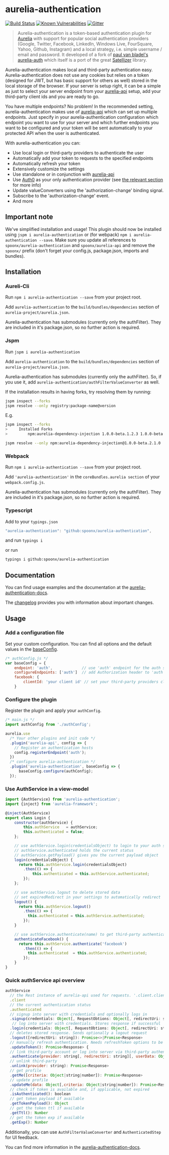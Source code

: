 # aurelia-authentication

[![Build Status](https://travis-ci.org/SpoonX/aurelia-authentication.svg)](https://travis-ci.org/SpoonX/aurelia-authentication)
[![Known Vulnerabilities](https://snyk.io/test/npm/name/badge.svg)](https://snyk.io/test/npm/aurelia-authentication)
[![Gitter](https://img.shields.io/gitter/room/nwjs/nw.js.svg?maxAge=2592000?style=plastic)](https://gitter.im/SpoonX/Dev)

> Aurelia-authentication is a token-based authentication plugin for [Aurelia](http://aurelia.io/) with support for popular social authentication providers (Google, Twitter, Facebook, LinkedIn, Windows Live, FourSquare, Yahoo, Github, Instagram) and a local strategy, i.e. simple username / email and password. It developed of a fork of [paul van bladel's aurelia-auth](https://github.com/paulvanbladel/aurelia-auth/) which itself is a port of the great [Satellizer](https://github.com/sahat/satellizer/) library.

Aurelia-authentication makes local and third-party authentication easy. Aurelia-authentication does not use any cookies but relies on a token (designed for JWT, but has basic support for others as well) stored in the local storage of the browser. If your server is setup right, it can be a simple as just to select your server endpoint from your [aurelia-api](https://github.com/SpoonX/aurelia-api) setup, add your third-party client ids and you are ready to go.

You have multiple endpoints? No problem! In the recommended setting, aurelia-authentication makes use of [aurelia-api](https://github.com/SpoonX/aurelia-api) which can set up multiple endpoints. Just specify in your aurelia-authentication configuration which endpoint you want to use for your server and which further endpoints you want to be configured and your token will be sent automatically to your protected API when the user is authenticated.

With aurelia-authentication you can:

* Use local login or third-party providers to authenticate the user
* Automatically add your token to requests to the specified endpoints
* Automatically refresh your token
* Extensively customize the settings
* Use standalone or in conjunction with [aurelia-api](https://github.com/SpoonX/aurelia-api)
* Use [Auth0](https://auth0.com) as your only authentication provider (see [the relevant section](auth0.md) for more info)
* Update valueConverters using the 'authorization-change' binding signal.
* Subscribe to the 'authorization-change' event.
* And more

## Important note

We've simplified installation and usage! This plugin should now be installed using `jspm i aurelia-authentication` or (for webpack) `npm i aurelia-authentication --save`. Make sure you update all references to `spoonx/aurelia-authentication` and `spoonx/aurelia-api` and remove the `spoonx/` prefix (don't forget your config.js, package.json, imports and bundles).

## Installation

### Aureli-Cli

Run `npm i aurelia-authentication --save` from your project root.

Add `aurelia-authentication` to the `build/bundles/dependencies` section of `aurelia-project/aurelia.json`.

Aurelia-authentication has submodules (currently only the authFilter). They are included in it's package.json, so no further action is required.

### Jspm

Run `jspm i aurelia-authentication`

Add `aurelia-authentication` to the `build/bundles/dependencies` section of `aurelia-project/aurelia.json`.

Aurelia-authentication has submodules (currently only the authFilter). So, if you use it, add `aurelia-authentication/authFilterValueConverter` as well.

If the installation results in having forks, try resolving them by running:

```sh
jspm inspect --forks
jspm resolve --only registry:package-name@version
```

E.g.

```sh
jspm inspect --forks
>     Installed Forks
>         npm:aurelia-dependency-injection 1.0.0-beta.1.2.3 1.0.0-beta.2.1.0

jspm resolve --only npm:aurelia-dependency-injection@1.0.0-beta.2.1.0
```


### Webpack

Run `npm i aurelia-authentication --save` from your project root.

Add `'aurelia-authentication'` in the `coreBundles.aurelia section` of your `webpack.config.js`.

Aurelia-authentication has submodules (currently only the authFilter). They are included in it's package.json, so no further action is required. 

### Typescript

Add to your `typings.json`

```js
"aurelia-authentication": "github:spoonx/aurelia-authentication",
```

and run `typings i`

or run

```sh
typings i github:spoonx/aurelia-authentication
```

## Documentation

You can find usage examples and the documentation at the [aurelia-authentication-docs](http://aurelia-authentication.spoonx.org/).

The [changelog](doc/changelog.md) provides you with information about important changes.

## Usage

### Add a configuration file

Set your custom configuration. You can find all options and the default values in the [baseConfig](http://aurelia-authentication.spoonx.org/baseConfig).

```js
/* authConfig.js */
var baseConfig = {
    endpoint: 'auth',             // use 'auth' endpoint for the auth server
    configureEndpoints: ['auth']  // add Authorization header to 'auth' endpoint
    facebook: {
        clientId: 'your client id' // set your third-party providers client ids
    }
```

### Configure the plugin

Register the plugin and apply your `authConfig`.

```js
/* main.js */
import authConfig from './authConfig';

aurelia.use
  /* Your other plugins and init code */
  .plugin('aurelia-api', config => {
    // Register an authentication hosts
    config.registerEndpoint('auth');
  })
  /* configure aurelia-authentication */
  .plugin('aurelia-authentication', baseConfig => {
      baseConfig.configure(authConfig);
  });
```

### Use AuthService in a view-model

```js
import {AuthService} from 'aurelia-authentication';
import {inject} from 'aurelia-framework';

@inject(AuthService)
export class Login {
    constructor(authService) {
        this.authService   = authService;
        this.authenticated = false;
    };

    // use authService.login(credentialsObject) to login to your auth server
    // authService.authenticated holds the current status
    // authService.getPayload() gives you the current payload object
    login(credentialsObject) {
      return this.authService.login(credentialsObject)
        .then(() => {
            this.authenticated = this.authService.authenticated;
        });
    };

    // use authService.logout to delete stored data
    // set expiredRedirect in your settings to automatically redirect
    logout() {
      return this.authService.logout()
        .then(() => {
          this.authenticated = this.authService.authenticated;
        });
    }

    // use authService.authenticate(name) to get third-party authentication
    authenticateFacebook() {
      return this.authService.authenticate('facebook')
        .then(() => {
          this.authenticated  = this.authService.authenticated;
        });
    }
}
```

### Quick authService api overview

```js
authService
  // the Rest instance of aurelia-api used for requests. '.client.client' is the used httpClient instance (from aurelia-fetch-client)
  .client
  // the current authentication status
  .authenticated
  // signup into server with credentials and optionally logs in
  .signup(credentials: Object[, RequestObtions: Object[, redirectUri: string]]): Promise<Response>
   // log into server with credentials. Stores response if successful
  .login(credentials: Object[, RequestObtions: Object[, redirectUri: string]]): Promise<Response>
  // deletes stored response. Sends optionally a logout request
  .logout([redirectUri: string]): Promise<>|Promise<Response>
  // manually refresh authentication. Needs refreshToken options to be configured
  .updateToken(): Promise<Response> {
  // link third-party account or log into server via third-party authentication. Stores response if successful
  .authenticate(provider: string[, redirectUri: string][, userData: Object]): Promise<Response>
  // unlink third-party
  .unlink(provider: string): Promise<Response>
  // get profile
  .getMe([criteria: Object|string|number]): Promise<Response>
  // update profile
  .updateMe(data: Object[,criteria: Object|string|number]): Promise<Response>
  // check if token is available and, if applicable, not expired
  .isAuthenticated(): boolean
  // get token payload if available
  .getTokenPayload(): Object
  // get the token ttl if available
  .getTtl(): Number
  // get the token exp if available
  .getExp(): Number
```

Additionally, you can use `AuthFilterValueConverter` and `AuthenticatedStep` for UI feedback.

You can find more information in the [aurelia-authentication-docs](http://aurelia-authentication.spoonx.org/).
